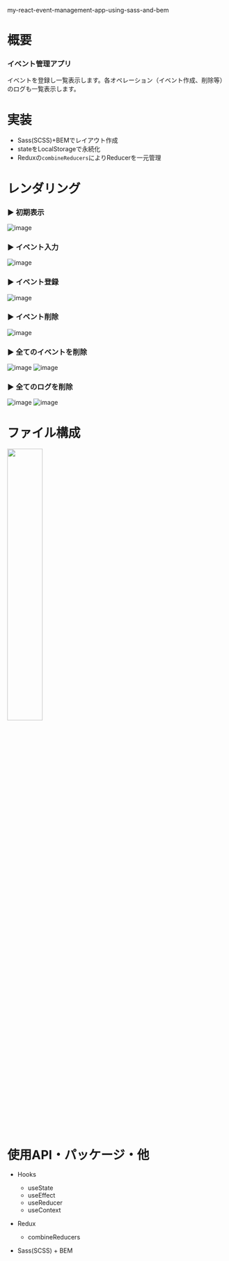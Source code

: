 my-react-event-management-app-using-sass-and-bem

# 概要

### イベント管理アプリ

イベントを登録し一覧表示します。各オペレーション（イベント作成、削除等）のログも一覧表示します。

# 実装

- Sass(SCSS)+BEMでレイアウト作成
- stateをLocalStorageで永続化
- Reduxの`combineReducers`によりReducerを一元管理

# レンダリング

### ▶ 初期表示
![image](https://user-images.githubusercontent.com/59589496/106088123-b10f6000-6168-11eb-9ce4-58bb737d4f35.png)

### ▶ イベント入力
![image](https://user-images.githubusercontent.com/59589496/106088407-3d218780-6169-11eb-8eb2-dae179f10ec1.png)

### ▶ イベント登録
![image](https://user-images.githubusercontent.com/59589496/106088478-60e4cd80-6169-11eb-9817-b6fbe808cdc7.png)

### ▶ イベント削除
![image](https://user-images.githubusercontent.com/59589496/106088713-c89b1880-6169-11eb-83c5-7a20269a5af1.png)

### ▶ 全てのイベントを削除
![image](https://user-images.githubusercontent.com/59589496/106088839-0bf58700-616a-11eb-95e5-0b9d821bb773.png)
![image](https://user-images.githubusercontent.com/59589496/106088919-33e4ea80-616a-11eb-880b-2ed2024b2511.png)

### ▶ 全てのログを削除
![image](https://user-images.githubusercontent.com/59589496/106088972-51b24f80-616a-11eb-8cc1-a49c4fbffe5e.png)
![image](https://user-images.githubusercontent.com/59589496/106088992-5d057b00-616a-11eb-87af-041870125590.png)


# ファイル構成

<img src="https://user-images.githubusercontent.com/59589496/106089101-9f2ebc80-616a-11eb-9012-bba796230c39.png" width="40%">

# 使用API・パッケージ・他

- Hooks
  - useState
  - useEffect
  - useReducer
  - useContext

- Redux
  - combineReducers

- Sass(SCSS) + BEM
